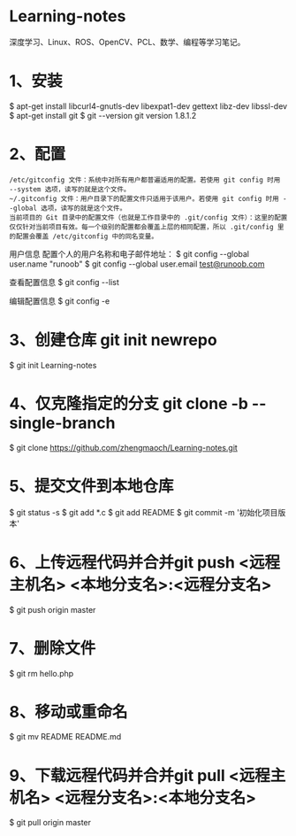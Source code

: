 # Learning-notes
深度学习、Linux、ROS、OpenCV、PCL、数学、编程等学习笔记。


# 1、安装
$ apt-get install libcurl4-gnutls-dev libexpat1-dev gettext libz-dev libssl-dev
$ apt-get install git
$ git --version
git version 1.8.1.2

# 2、配置
	/etc/gitconfig 文件：系统中对所有用户都普遍适用的配置。若使用 git config 时用 --system 选项，读写的就是这个文件。
	~/.gitconfig 文件：用户目录下的配置文件只适用于该用户。若使用 git config 时用 --global 选项，读写的就是这个文件。
	当前项目的 Git 目录中的配置文件（也就是工作目录中的 .git/config 文件）：这里的配置仅仅针对当前项目有效。每一个级别的配置都会覆盖上层的相同配置，所以 .git/config 里的配置会覆盖 /etc/gitconfig 中的同名变量。

用户信息
配置个人的用户名称和电子邮件地址：
$ git config --global user.name "runoob"
$ git config --global user.email test@runoob.com

查看配置信息
$ git config --list

编辑配置信息
$ git config -e

# 3、创建仓库 git init newrepo
$ git init Learning-notes

# 4、仅克隆指定的分支 git clone -b <branch> --single-branch <repo> <directory>
$ git clone https://github.com/zhengmaoch/Learning-notes.git

# 5、提交文件到本地仓库
$ git status -s
$ git add *.c
$ git add README
$ git commit -m '初始化项目版本'

# 6、上传远程代码并合并git push <远程主机名> <本地分支名>:<远程分支名>
$ git push origin master

# 7、删除文件
$ git rm hello.php 

# 8、移动或重命名
$ git mv README README.md

# 9、下载远程代码并合并git pull <远程主机名> <远程分支名>:<本地分支名>
$ git pull origin master